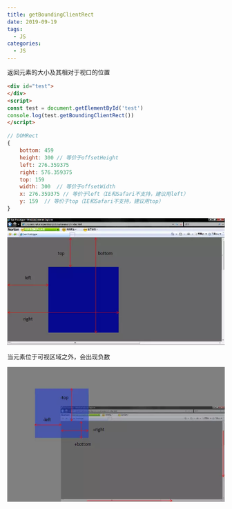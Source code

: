 ```yaml
---
title: getBoundingClientRect
date: 2019-09-19
tags:
  - JS
categories:
  - JS
---
```


返回元素的大小及其相对于视口的位置

```html
<div id="test">
</div>
<script>
const test = document.getElementById('test')
console.log(test.getBoundingClientRect())
</script>
```

```javascript
// DOMRect
{
    bottom: 459
    height: 300	// 等价于offsetHeight
    left: 276.359375
    right: 576.359375
    top: 159
    width: 300	// 等价于offsetWidth
    x: 276.359375 // 等价于left（IE和Safari不支持，建议用left）
    y: 159	// 等价于top（IE和Safari不支持，建议用top）
}
```

![](https://raw.githubusercontent.com/hzmming/myGraphBed/master/20190919224010.png)

当元素位于可视区域之外，会出现负数

![](https://raw.githubusercontent.com/hzmming/myGraphBed/master/20190919224128.png)